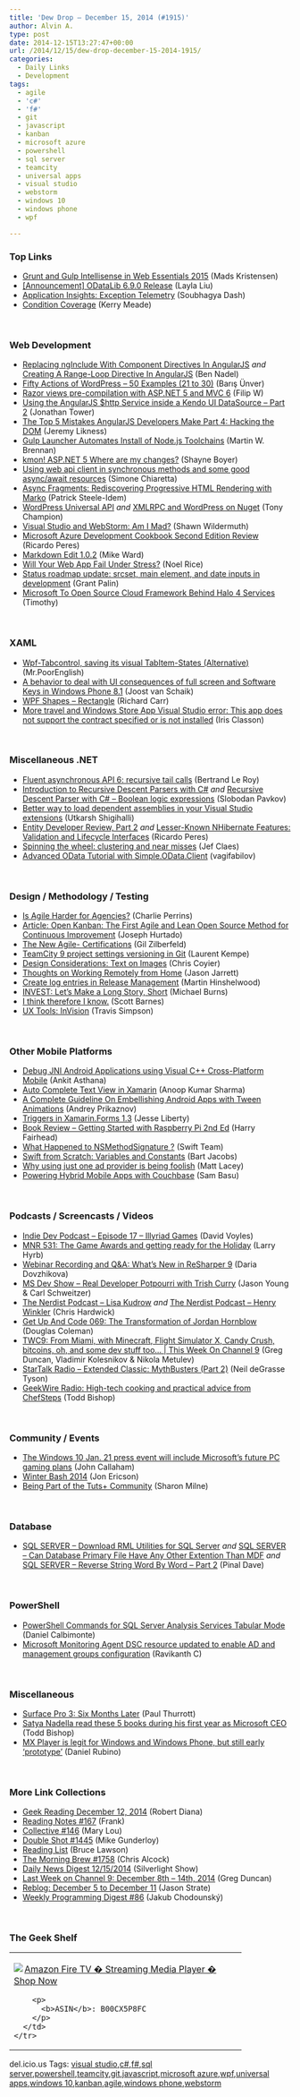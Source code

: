 ```yaml
---
title: 'Dew Drop – December 15, 2014 (#1915)'
author: Alvin A.
type: post
date: 2014-12-15T13:27:47+00:00
url: /2014/12/15/dew-drop-december-15-2014-1915/
categories:
  - Daily Links
  - Development
tags:
  - agile
  - 'c#'
  - 'f#'
  - git
  - javascript
  - kanban
  - microsoft azure
  - powershell
  - sql server
  - teamcity
  - universal apps
  - visual studio
  - webstorm
  - windows 10
  - windows phone
  - wpf

---
```

### <a name="top"></a>Top Links

  * <a href="http://feedproxy.google.com/~r/netSlave/~3/FnJwmmCCCVk/grunt-and-gulp-intellisense-in-web-essentials-2015" target="_blank">Grunt and Gulp Intellisense in Web Essentials 2015</a> (Mads Kristensen)
  * <a href="http://blogs.msdn.com/b/odatateam/archive/2014/12/15/announcement-odatalib-6-9-0-release.aspx" target="_blank">[Announcement] ODataLib 6.9.0 Release</a> (Layla Liu)
  * <a href="http://blogs.msdn.com/b/visualstudioalm/archive/2014/12/12/application-insights-exception-telemetry.aspx" target="_blank">Application Insights: Exception Telemetry</a> (Soubhagya Dash)
  * <a href="http://blog.ncover.com/condition-coverage/" target="_blank">Condition Coverage</a> (Kerry Meade)

&nbsp;

<!--EndFragment-->

### <a name="web"></a>Web Development

  * <a href="http://www.bennadel.com/blog/2740-replacing-nginclude-with-component-directives-in-angularjs.htm" target="_blank">Replacing ngInclude With Component Directives In AngularJS</a> _and_ <a href="http://www.bennadel.com/blog/2741-creating-a-range-loop-directive-in-angularjs.htm" target="_blank">Creating A Range-Loop Directive In AngularJS</a> (Ben Nadel)
  * <a href="http://code.tutsplus.com/tutorials/fifty-actions-of-wordpress-50-examples-21-to-30--cms-21580" target="_blank">Fifty Actions of WordPress – 50 Examples (21 to 30)</a> (Barış Ünver)
  * <a href="http://www.strathweb.com/2014/12/razor-views-pre-compilation-asp-net-5-mvc-6/" target="_blank">Razor views pre-compilation with ASP.NET 5 and MVC 6</a> (Filip W)
  * <a href="http://blog.falafel.com/using-angularjs-http-service-inside-kendo-ui-datasource-part-2/" target="_blank">Using the AngularJS $http Service inside a Kendo UI DataSource – Part 2</a> (Jonathan Tower)
  * <a href="http://feedproxy.google.com/~r/CSharperImage/~3/_FnXyhkK5sw/the-top-5-mistakes-angularjs-developers_13.html" target="_blank">The Top 5 Mistakes AngularJS Developers Make Part 4: Hacking the DOM</a> (Jeremy Likness)
  * <a href="http://feedproxy.google.com/~r/ProgrammableWeb/~3/fcVs7nVzrPU/13" target="_blank">Gulp Launcher Automates Install of Node.js Toolchains</a> (Martin W. Brennan)
  * <a href="http://feedproxy.google.com/~r/Tattoocoder/~3/yzNePn4HTg8/" target="_blank">kmon! ASP.NET 5 Where are my changes?</a> (Shayne Boyer)
  * <a href="http://feedproxy.google.com/~r/Codeclimber/~3/p5DNLMXziGs/Using-web-api-client-in-synchronous-methods-and-some-good.aspx" target="_blank">Using web api client in synchronous methods and some good async/await resources</a> (Simone Chiaretta)
  * <a href="http://calendar.perfplanet.com/2014/async-fragments-rediscovering-progressive-html-rendering-with-marko/" target="_blank">Async Fragments: Rediscovering Progressive HTML Rendering with Marko</a> (Patrick Steele-Idem)
  * <a href="http://tonychampion.net/blog/index.php/2014/12/wordpress-universal-api/" target="_blank">WordPress Universal API</a> _and_ <a href="http://tonychampion.net/blog/index.php/2014/12/xmlrpc-and-wordpress-on-nuget/" target="_blank">XMLRPC and WordPress on Nuget</a> (Tony Champion)
  * <a href="http://wildermuth.com/2014/12/13/Visual_Studio_and_WebStorm_Am_I_Mad" target="_blank">Visual Studio and WebStorm: Am I Mad?</a> (Shawn Wildermuth)
  * <a href="http://weblogs.asp.net:80/ricardoperes/microsoft-azure-development-cookbook-second-edition-review" target="_blank">Microsoft Azure Development Cookbook Second Edition Review</a> (Ricardo Peres)
  * <a href="http://mike-ward.net/2014/12/14/markdown-edit-1-0-2/" target="_blank">Markdown Edit 1.0.2</a> (Mike Ward)
  * <a href="http://blog.falafel.com/loadcomplete/" target="_blank">Will Your Web App Fail Under Stress?</a> (Noel Rice)
  * <a href="http://grantpalin.com/blog/2014/12/12/status-roadmap-update-srcset-main-element-date-inputs-development/" target="_blank">Status roadmap update: srcset, main element, and date inputs in development</a> (Grant Palin)
  * <a href="http://rss.slashdot.org/~r/Slashdot/slashdot/~3/xpZPouDu4fE/story01.htm" target="_blank">Microsoft To Open Source Cloud Framework Behind Halo 4 Services</a> (Timothy)

&nbsp;

### <a name="silverlight"></a>XAML

  * <a href="http://www.codeproject.com/Articles/852756/Wpf-Tabcontrol-saving-its-visual-TabItem-States-Al" target="_blank">Wpf-Tabcontrol, saving its visual TabItem-States (Alternative)</a> (Mr.PoorEnglish)
  * <a href="http://feedproxy.google.com/~r/blogspot/dotnetbyexample/~3/lkRlv7Z5tGw/a-behavior-to-deal-with-ui-consequences.html" target="_blank">A behavior to deal with UI consequences of full screen and Software Keys in Windows Phone 8.1</a> (Joost van Schaik)
  * <a href="http://feedproxy.google.com/~r/BlackwaspLatestAdditions/~3/CBW1Q1C2FwE/RSSLanding.aspx" target="_blank">WPF Shapes &#8211; Rectangle</a> (Richard Carr)
  * <a href="http://irisclasson.com/2014/12/12/more-travel-and-windows-store-app-visual-studio-error-this-app-does-not-support-the-contract-specified-or-is-not-installed/" target="_blank">More travel and Windows Store App Visual Studio error: This app does not support the contract specified or is not installed</a> (Iris Classon)

&nbsp;

### <a name="dotnet"></a>Miscellaneous .NET

  * <a href="http://weblogs.asp.net:80/bleroy/fluent-asynchronous-api-6-recursive-tail-calls" target="_blank">Fluent asynchronous API 6: recursive tail calls</a> (Bertrand Le Roy)
  * <a href="http://blog.roboblob.com/2014/12/12/introduction-to-recursive-descent-parsers-with-csharp/" target="_blank">Introduction to Recursive Descent Parsers with C#</a> _and_ <a href="http://blog.roboblob.com/2014/12/14/recursive-descent-parser-with-csharp-boolean-logic-expressions/" target="_blank">Recursive Descent Parser with C# – Boolean logic expressions</a> (Slobodan Pavkov)
  * <a href="http://feedproxy.google.com/~r/geekswithblogs/~3/gNI2y4Rfo8c/better-way-to-load-dependent-assemblies-in-your-visual-studio.aspx" target="_blank">Better way to load dependent assemblies in your Visual Studio extensions</a> (Utkarsh Shigihalli)
  * <a href="http://weblogs.asp.net:80/ricardoperes/entity-developer-review-part-2" target="_blank">Entity Developer Review, Part 2</a> _and_ <a href="http://weblogs.asp.net:80/ricardoperes/lesser-known-nhibernate-features-validation-and-lifecycle-interfaces" target="_blank">Lesser-Known NHibernate Features: Validation and Lifecycle Interfaces</a> (Ricardo Peres)
  * <a href="http://feedproxy.google.com/~r/DiaryOfAnetDeveloperByJefClaes/~3/103NLZnxCm0/spinning-wheel-clustering-and-near.html" target="_blank">Spinning the wheel: clustering and near misses</a> (Jef Claes)
  * <a href="https://vagifabilov.wordpress.com/2014/12/15/advanced-odata-tutorial-with-simple-odata-client/" target="_blank">Advanced OData Tutorial with Simple.OData.Client</a> (vagifabilov)

&nbsp;

### <a name="design"></a>Design / Methodology / Testing

  * <a href="http://feedproxy.google.com/~r/24ways/~3/nZQqpGnqAHg/" target="_blank">Is Agile Harder for Agencies?</a> (Charlie Perrins)
  * <a href="http://www.infoq.com/articles/open-kanban-introduction?utm_campaign=infoq_content&utm_source=infoq&utm_medium=feed&utm_term=global" target="_blank">Article: Open Kanban: The First Agile and Lean Open Source Method for Continuous Improvement</a> (Joseph Hurtado)
  * <a href="http://feedproxy.google.com/~r/gilzilberfeld/~3/dQY9hIRgYtM/the-new-agile-certifications.html" target="_blank">The New Agile- Certifications</a> (Gil Zilberfeld)
  * <a href="http://feedproxy.google.com/~r/laurentkempe/~3/bBhyWh08IYA/post.aspx" target="_blank">TeamCity 9 project settings versioning in Git</a> (Laurent Kempe)
  * <a href="http://css-tricks.com/design-considerations-text-images/" target="_blank">Design Considerations: Text on Images</a> (Chris Coyier)
  * <a href="http://feedproxy.google.com/~r/ElegantCode/~3/pO4R9rofgj4/" target="_blank">Thoughts on Working Remotely from Home</a> (Jason Jarrett)
  * <a href="http://nakedalm.com/create-log-entries-release-management/" target="_blank">Create log entries in Release Management</a> (Martin Hinshelwood)
  * <a href="http://scrumblogmillionaire.com/2014/12/15/invest-lets-make-a-long-story-short/" target="_blank">INVEST: Let’s Make a Long Story, Short</a> (Michael Burns)
  * <a href="http://feedproxy.google.com/~r/MsMossyblog/~3/TvmFIAQax8E/1977" target="_blank">I think therefore I know.</a> (Scott Barnes)
  * <a href="http://www.neudesic.com/blog/ux-tools-invision/" target="_blank">UX Tools: InVision</a> (Travis Simpson)

&nbsp;

### <a name="mobile"></a>Other Mobile Platforms

  * <a href="http://blogs.msdn.com/b/vcblog/archive/2014/12/12/debug-jni-android-applications-using-visual-c-cross-platform-mobile.aspx" target="_blank">Debug JNI Android Applications using Visual C++ Cross-Platform Mobile</a> (Ankit Asthana)
  * <a href="http://www.c-sharpcorner.com/UploadFile/1e050f/autocompletetextview-in-xamarin/" target="_blank">Auto Complete Text View in Xamarin</a> (Anoop Kumar Sharma)
  * <a href="http://java.dzone.com/articles/complete-guideline" target="_blank">A Complete Guideline On Embellishing Android Apps with Tween Animations</a> (Andrey Prikaznov)
  * <a href="http://blog.falafel.com/triggers-xamarin-forms-1-3/" target="_blank">Triggers in Xamarin.Forms 1.3</a> (Jesse Liberty)
  * <a href="http://www.i-programmer.info/bookreviews/19-hardware-platforms/8075-getting-started-with-raspberry-pi.html" target="_blank">Book Review &#8211; Getting Started with Raspberry Pi 2nd Ed</a> (Harry Fairhead)
  * <a href="http://developer.apple.com/swift/blog/?id=19" target="_blank">What Happened to NSMethodSignature ?</a> (Swift Team)
  * <a href="http://code.tutsplus.com/tutorials/swift-from-scratch-variables-and-constants--cms-22828" target="_blank">Swift from Scratch: Variables and Constants</a> (Bart Jacobs)
  * <a href="http://feedproxy.google.com/~r/MattLacey/~3/yHmsDPImuEQ/why-using-just-one-ad-provider-is-being.html" target="_blank">Why using just one ad provider is being foolish</a> (Matt Lacey)
  * <a href="http://developer.telerik.com/featured/powering-hybrid-mobile-apps-couchbase/" target="_blank">Powering Hybrid Mobile Apps with Couchbase</a> (Sam Basu)

&nbsp;

### <a name="podcasts"></a>Podcasts / Screencasts / Videos

  * <a href="http://www.davevoyles.com/indie-dev-podcast-episode-17-illyriad-games/" target="_blank">Indie Dev Podcast – Episode 17 – Illyriad Games</a> (David Voyles)
  * <a href="http://feedproxy.google.com/~r/MajorNelsonblogcast/~3/lA-tZZpmw4o/" target="_blank">MNR 531: The Game Awards and getting ready for the Holiday</a> (Larry Hyrb)
  * <a href="http://blog.jetbrains.com/dotnet/2014/12/12/webinar-recording-and-qa-whats-new-in-resharper-9/" target="_blank">Webinar Recording and Q&A: What’s New in ReSharper 9</a> (Daria Dovzhikova)
  * <a href="http://msdevshow.com/2014/12/real-developer-potpourri-with-trish-curry/" target="_blank">MS Dev Show &#8211; Real Developer Potpourri with Trish Curry</a> (Jason Young & Carl Schweitzer)
  * <a href="http://nerdist.libsyn.com/lisa-kudrow" target="_blank">The Nerdist Podcast &#8211; Lisa Kudrow</a> _and_ <a href="http://nerdist.libsyn.com/henry-winkler" target="_blank">The Nerdist Podcast &#8211; Henry Winkler</a> (Chris Hardwick)
  * <a href="http://getupandcode.com/2014/12/12/get-code-069-transformation-jordan-hornblow/" target="_blank">Get Up And Code 069: The Transformation of Jordan Hornblow</a> (Douglas Coleman)
  * <a href="http://channel9.msdn.com/Shows/This+Week+On+Channel+9/TWC9-From-Miami-with-Minecraft-Flight-Simulator-X-Candy-Crush-bitcoins-oh-and-some-dev-stuff-too" target="_blank">TWC9: From Miami, with Minecraft, Flight Simulator X, Candy Crush, bitcoins, oh, and some dev stuff too&#8230; | This Week On Channel 9</a> (Greg Duncan, Vladimir Kolesnikov & Nikola Metulev)
  * <a href="https://soundcloud.com/startalk/extended-classic-mythbusters-part-2" target="_blank">StarTalk Radio &#8211; Extended Classic: MythBusters (Part 2)</a> (Neil deGrasse Tyson)
  * <a href="http://feedproxy.google.com/~r/geekwire/~3/9DhzNHLlT2w/" target="_blank">GeekWire Radio: High-tech cooking and practical advice from ChefSteps</a> (Todd Bishop)

&nbsp;

### <a name="events"></a>Community / Events

  * <a href="http://feedproxy.google.com/~r/wmexperts/~3/_Gt9VsSknUA/story01.htm" target="_blank">The Windows 10 Jan. 21 press event will include Microsoft&#8217;s future PC gaming plans</a> (John Callaham)
  * <a href="http://blog.stackoverflow.com/2014/12/winter-bash-2014/" target="_blank">Winter Bash 2014</a> (Jon Ericson)
  * <a href="http://design.tutsplus.com/articles/being-part-of-the-tuts-community--cms-22690" target="_blank">Being Part of the Tuts+ Community</a> (Sharon Milne)

&nbsp;

### <a name="sql"></a>Database

  * <a href="http://blog.sqlauthority.com/2014/12/13/sql-server-download-rml-utilities-for-sql-server/" target="_blank">SQL SERVER – Download RML Utilities for SQL Server</a> _and_ <a href="http://blog.sqlauthority.com/2014/12/14/sql-server-can-database-primary-file-have-any-other-extention-than-mdf/" target="_blank">SQL SERVER – Can Database Primary File Have Any Other Extention Than MDF</a> _and_ <a href="http://blog.sqlauthority.com/2014/12/15/sql-server-reverse-string-word-by-word-part-2/" target="_blank">SQL SERVER – Reverse String Word By Word – Part 2</a> (Pinal Dave)

&nbsp;

### <a name="ps"></a>PowerShell

  * <a href="http://feedproxy.google.com/~r/MSSQLTips-LatestSqlServerTips/~3/lDBP6LNv_9o/tip.asp" target="_blank">PowerShell Commands for SQL Server Analysis Services Tabular Mode</a> (Daniel Calbimonte)
  * <a href="http://www.powershellmagazine.com/2014/12/12/microsoft-monitoring-agent-dsc-resource-updated-to-enable-ad-and-management-groups-configuration/" target="_blank">Microsoft Monitoring Agent DSC resource updated to enable AD and management groups configuration</a> (Ravikanth C)

&nbsp;

### <a name="misc"></a>Miscellaneous

  * <a href="http://winsupersite.com/surface/surface-pro-3-six-months-later" target="_blank">Surface Pro 3: Six Months Later</a> (Paul Thurrott)
  * <a href="http://feedproxy.google.com/~r/geekwire/~3/w8Ovel7XivM/" target="_blank">Satya Nadella read these 5 books during his first year as Microsoft CEO</a> (Todd Bishop)
  * <a href="http://feedproxy.google.com/~r/wmexperts/~3/BVt_y92r0dE/story01.htm" target="_blank">MX Player is legit for Windows and Windows Phone, but still early &#8216;prototype&#8217;</a> (Daniel Rubino)

&nbsp;

### <a name="links"></a>More Link Collections

  * <a href="http://feeds.regulargeek.com/~r/RegularGeek/~3/SNJDwqjoi0Q/" target="_blank">Geek Reading December 12, 2014</a> (Robert Diana)
  * <a href="http://www.frankysnotes.com/2014/12/reading-notes-167.html" target="_blank">Reading Notes #167</a> (Frank)
  * <a href="http://feedproxy.google.com/~r/tympanus/~3/1JW0TDLWb1I/" target="_blank">Collective #146</a> (Mary Lou)
  * <a href="http://afreshcup.com/home/2014/12/12/double-shot-1445.html" target="_blank">Double Shot #1445</a> (Mike Gunderloy)
  * <a href="http://www.brucelawson.co.uk/2014/reading-list-98/" target="_blank">Reading List</a> (Bruce Lawson)
  * <a href="http://feedproxy.google.com/~r/ReflectivePerspective/~3/z736Av-oS3Y/" target="_blank">The Morning Brew #1758</a> (Chris Alcock)
  * <a href="http://feedproxy.google.com/~r/silverlightshow/~3/dZLqdH6yD_Y/Daily-News-Digest-12-15-2014.aspx" target="_blank">Daily News Digest 12/15/2014</a> (Silverlight Show)
  * <a href="http://channel9.msdn.com/Blogs/C9Team/Last-Week-on-Channel-9-December-8th-14th-2014" target="_blank">Last Week on Channel 9: December 8th &#8211; 14th, 2014</a> (Greg Duncan)
  * <a href="http://www.sqlservercentral.com/blogs/stratesql/2014/12/12/reblog-december-5-to-december-11/" target="_blank">Reblog: December 5 to December 11</a> (Jason Strate)
  * <a href="http://chodounsky.net/2014/12/15/weekly-programming-digest-86/" target="_blank">Weekly Programming Digest #86</a> (Jakub Chodounský)

&nbsp;

### <a name="shelf"></a>The Geek Shelf

<div id="scid:7dc1bd33-94bd-46fd-a20b-0131235bcd47:9ced994a-6fdb-44a5-a0ad-090450f47ab8" class="wlWriterEditableSmartContent" style="float: none; padding-bottom: 0px; padding-top: 0px; padding-left: 0px; margin: 0px; display: inline; padding-right: 0px">
  <table cellspacing="0" cellpadding="2" width="400" border="0" unselectable="on">
    <tr>
      <td valign="top" width="400">
        <p>
          <a title="Amazon Fire TV � Streaming Media Player � Shop Now" href="http://www.amazon.com/exec/obidos/ASIN/B00CX5P8FC/alvinashcraft-20"><img data-recalc-dims="1" decoding="async" src="https://i0.wp.com/images.amazon.com/images/P/B00CX5P8FC.01.MZZZZZZZ.jpg?w=660" border="0" align="left" style="float:left" />Amazon Fire TV � Streaming Media Player � Shop Now</a>
        </p>
        
        <p>
          <b>ASIN</b>: B00CX5P8FC
        </p>
      </td>
    </tr>
  </table>
</div>

<div id="scid:0767317B-992E-4b12-91E0-4F059A8CECA8:ab744407-e3bc-48ae-b70d-6b7b46e97516" class="wlWriterEditableSmartContent" style="float: none; padding-bottom: 0px; padding-top: 0px; padding-left: 0px; margin: 0px; display: inline; padding-right: 0px">
  del.icio.us Tags: <a href="http://del.icio.us/popular/visual+studio" rel="tag">visual studio</a>,<a href="http://del.icio.us/popular/c%23" rel="tag">c#</a>,<a href="http://del.icio.us/popular/f%23" rel="tag">f#</a>,<a href="http://del.icio.us/popular/sql+server" rel="tag">sql server</a>,<a href="http://del.icio.us/popular/powershell" rel="tag">powershell</a>,<a href="http://del.icio.us/popular/teamcity" rel="tag">teamcity</a>,<a href="http://del.icio.us/popular/git" rel="tag">git</a>,<a href="http://del.icio.us/popular/javascript" rel="tag">javascript</a>,<a href="http://del.icio.us/popular/microsoft+azure" rel="tag">microsoft azure</a>,<a href="http://del.icio.us/popular/wpf" rel="tag">wpf</a>,<a href="http://del.icio.us/popular/universal+apps" rel="tag">universal apps</a>,<a href="http://del.icio.us/popular/windows+10" rel="tag">windows 10</a>,<a href="http://del.icio.us/popular/kanban" rel="tag">kanban</a>,<a href="http://del.icio.us/popular/agile" rel="tag">agile</a>,<a href="http://del.icio.us/popular/windows+phone" rel="tag">windows phone</a>,<a href="http://del.icio.us/popular/webstorm" rel="tag">webstorm</a>
</div>